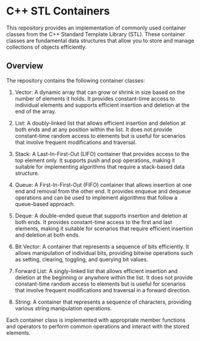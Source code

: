# C++ STL Containers

This repository provides an implementation of commonly used container classes from the C++ Standard Template Library (STL). These container classes are fundamental data structures that allow you to store and manage collections of objects efficiently.

## Overview

The repository contains the following container classes:

1. Vector: A dynamic array that can grow or shrink in size based on the number of elements it holds. It provides constant-time access to individual elements and supports efficient insertion and deletion at the end of the array.

2. List: A doubly-linked list that allows efficient insertion and deletion at both ends and at any position within the list. It does not provide constant-time random access to elements but is useful for scenarios that involve frequent modifications and traversal.

3. Stack: A Last-In-First-Out (LIFO) container that provides access to the top element only. It supports push and pop operations, making it suitable for implementing algorithms that require a stack-based data structure.

4. Queue: A First-In-First-Out (FIFO) container that allows insertion at one end and removal from the other end. It provides enqueue and dequeue operations and can be used to implement algorithms that follow a queue-based approach.

5. Deque: A double-ended queue that supports insertion and deletion at both ends. It provides constant-time access to the first and last elements, making it suitable for scenarios that require efficient insertion and deletion at both ends.

6. Bit Vector: A container that represents a sequence of bits efficiently. It allows manipulation of individual bits, providing bitwise operations such as setting, clearing, toggling, and querying bit values.

7. Forward List: A singly-linked list that allows efficient insertion and deletion at the beginning or anywhere within the list. It does not provide constant-time random access to elements but is useful for scenarios that involve frequent modifications and traversal in a forward direction.
   
8. String: A container that represents a sequence of characters, providing various string manipulation operations.

Each container class is implemented with appropriate member functions and operators to perform common operations and interact with the stored elements.
